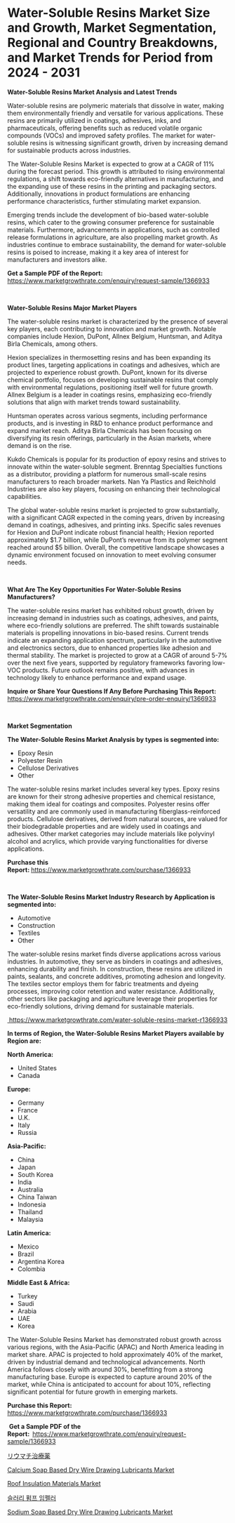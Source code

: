 <p><h1>Water-Soluble Resins Market Size and Growth, Market Segmentation, Regional and Country Breakdowns, and Market Trends for Period from 2024 -  2031</h1></p><p><strong>Water-Soluble Resins Market Analysis and Latest Trends</strong></p>
<p><p>Water-soluble resins are polymeric materials that dissolve in water, making them environmentally friendly and versatile for various applications. These resins are primarily utilized in coatings, adhesives, inks, and pharmaceuticals, offering benefits such as reduced volatile organic compounds (VOCs) and improved safety profiles. The market for water-soluble resins is witnessing significant growth, driven by increasing demand for sustainable products across industries.</p><p>The Water-Soluble Resins Market is expected to grow at a CAGR of 11% during the forecast period. This growth is attributed to rising environmental regulations, a shift towards eco-friendly alternatives in manufacturing, and the expanding use of these resins in the printing and packaging sectors. Additionally, innovations in product formulations are enhancing performance characteristics, further stimulating market expansion. </p><p>Emerging trends include the development of bio-based water-soluble resins, which cater to the growing consumer preference for sustainable materials. Furthermore, advancements in applications, such as controlled release formulations in agriculture, are also propelling market growth. As industries continue to embrace sustainability, the demand for water-soluble resins is poised to increase, making it a key area of interest for manufacturers and investors alike.</p></p>
<p><strong>Get a Sample PDF of the Report:&nbsp;</strong> <a href="https://www.marketgrowthrate.com/enquiry/request-sample/1366933">https://www.marketgrowthrate.com/enquiry/request-sample/1366933</a></p>
<p>&nbsp;</p>
<p><strong>Water-Soluble Resins Major Market Players</strong></p>
<p><p>The water-soluble resins market is characterized by the presence of several key players, each contributing to innovation and market growth. Notable companies include Hexion, DuPont, Allnex Belgium, Huntsman, and Aditya Birla Chemicals, among others. </p><p>Hexion specializes in thermosetting resins and has been expanding its product lines, targeting applications in coatings and adhesives, which are projected to experience robust growth. DuPont, known for its diverse chemical portfolio, focuses on developing sustainable resins that comply with environmental regulations, positioning itself well for future growth. Allnex Belgium is a leader in coatings resins, emphasizing eco-friendly solutions that align with market trends toward sustainability.</p><p>Huntsman operates across various segments, including performance products, and is investing in R&D to enhance product performance and expand market reach. Aditya Birla Chemicals has been focusing on diversifying its resin offerings, particularly in the Asian markets, where demand is on the rise.</p><p>Kukdo Chemicals is popular for its production of epoxy resins and strives to innovate within the water-soluble segment. Brenntag Specialties functions as a distributor, providing a platform for numerous small-scale resins manufacturers to reach broader markets. Nan Ya Plastics and Reichhold Industries are also key players, focusing on enhancing their technological capabilities.</p><p>The global water-soluble resins market is projected to grow substantially, with a significant CAGR expected in the coming years, driven by increasing demand in coatings, adhesives, and printing inks. Specific sales revenues for Hexion and DuPont indicate robust financial health; Hexion reported approximately $1.7 billion, while DuPont’s revenue from its polymer segment reached around $5 billion. Overall, the competitive landscape showcases a dynamic environment focused on innovation to meet evolving consumer needs.</p></p>
<p>&nbsp;</p>
<p><strong>What Are The Key Opportunities For Water-Soluble Resins Manufacturers?</strong></p>
<p><p>The water-soluble resins market has exhibited robust growth, driven by increasing demand in industries such as coatings, adhesives, and paints, where eco-friendly solutions are preferred. The shift towards sustainable materials is propelling innovations in bio-based resins. Current trends indicate an expanding application spectrum, particularly in the automotive and electronics sectors, due to enhanced properties like adhesion and thermal stability. The market is projected to grow at a CAGR of around 5-7% over the next five years, supported by regulatory frameworks favoring low-VOC products. Future outlook remains positive, with advances in technology likely to enhance performance and expand usage.</p></p>
<p><strong>Inquire or Share Your Questions If Any Before Purchasing This Report:</strong> <a href="https://www.marketgrowthrate.com/enquiry/pre-order-enquiry/1366933">https://www.marketgrowthrate.com/enquiry/pre-order-enquiry/1366933</a></p>
<p>&nbsp;</p>
<p><strong>Market Segmentation</strong></p>
<p><strong>The Water-Soluble Resins Market Analysis by types is segmented into:</strong></p>
<p><ul><li>Epoxy Resin</li><li>Polyester Resin</li><li>Cellulose Derivatives</li><li>Other</li></ul></p>
<p><p>The water-soluble resins market includes several key types. Epoxy resins are known for their strong adhesive properties and chemical resistance, making them ideal for coatings and composites. Polyester resins offer versatility and are commonly used in manufacturing fiberglass-reinforced products. Cellulose derivatives, derived from natural sources, are valued for their biodegradable properties and are widely used in coatings and adhesives. Other market categories may include materials like polyvinyl alcohol and acrylics, which provide varying functionalities for diverse applications.</p></p>
<p><strong>Purchase this Report:&nbsp;</strong><a href="https://www.marketgrowthrate.com/purchase/1366933">https://www.marketgrowthrate.com/purchase/1366933</a></p>
<p>&nbsp;</p>
<p><strong>The Water-Soluble Resins Market Industry Research by Application is segmented into:</strong></p>
<p><ul><li>Automotive</li><li>Construction</li><li>Textiles</li><li>Other</li></ul></p>
<p><p>The water-soluble resins market finds diverse applications across various industries. In automotive, they serve as binders in coatings and adhesives, enhancing durability and finish. In construction, these resins are utilized in paints, sealants, and concrete additives, promoting adhesion and longevity. The textiles sector employs them for fabric treatments and dyeing processes, improving color retention and water resistance. Additionally, other sectors like packaging and agriculture leverage their properties for eco-friendly solutions, driving demand for sustainable materials.</p></p>
<p><a href="https://www.marketgrowthrate.com/water-soluble-resins-market-r1366933">&nbsp;https://www.marketgrowthrate.com/water-soluble-resins-market-r1366933</a></p>
<p><strong>In terms of Region, the Water-Soluble Resins Market Players available by Region are:</strong></p>
<p>
    <p> <strong> North America: </strong>
        <ul>
            <li>United States</li>
            <li>Canada</li>
        </ul>
        </p> 
    <p> <strong> Europe: </strong>
        <ul>
            <li>Germany</li>
            <li>France</li>
            <li>U.K.</li>
            <li>Italy</li>
            <li>Russia</li>
        </ul>
        </p> 
    <p> <strong> Asia-Pacific: </strong>
        <ul>
            <li>China</li>
            <li>Japan</li>
            <li>South Korea</li>
            <li>India</li>
            <li>Australia</li>
            <li>China Taiwan</li>
            <li>Indonesia</li>
            <li>Thailand</li>
            <li>Malaysia</li>
        </ul>
        </p> 
    <p> <strong> Latin America: </strong>
        <ul>
            <li>Mexico</li>
            <li>Brazil</li>
            <li>Argentina Korea</li>
            <li>Colombia</li>
        </ul>
        </p> 
    <p> <strong> Middle East & Africa: </strong>
        <ul>
            <li>Turkey</li>
            <li>Saudi</li>
            <li>Arabia</li>
            <li>UAE</li>
            <li>Korea</li>
        </ul>
    </p>
    </p>
<p><p>The Water-Soluble Resins Market has demonstrated robust growth across various regions, with the Asia-Pacific (APAC) and North America leading in market share. APAC is projected to hold approximately 40% of the market, driven by industrial demand and technological advancements. North America follows closely with around 30%, benefitting from a strong manufacturing base. Europe is expected to capture around 20% of the market, while China is anticipated to account for about 10%, reflecting significant potential for future growth in emerging markets.</p></p>
<p><strong>Purchase this Report: </strong><a href="https://www.marketgrowthrate.com/purchase/1366933">https://www.marketgrowthrate.com/purchase/1366933</a></p>
<p>&nbsp;<strong>Get a Sample PDF of the Report:&nbsp;&nbsp;</strong><a href="https://www.marketgrowthrate.com/enquiry/request-sample/1366933">https://www.marketgrowthrate.com/enquiry/request-sample/1366933</a></p>
<p><strong></strong></p>
<p><p><a href="https://medium.com/@alexxis.gm/%E3%83%AA%E3%82%A6%E3%83%9E%E3%83%81%E6%B2%BB%E7%99%82%E5%B8%82%E5%A0%B4%E8%AA%BF%E6%9F%BB%E5%A0%B1%E5%91%8A%E6%9B%B8-2031%E5%B9%B4%E3%81%BE%E3%81%A7%E3%81%AE%E3%83%AA%E3%82%A6%E3%83%9E%E3%83%81%E6%B2%BB%E7%99%82%E5%B8%82%E5%A0%B4%E3%81%AE%E5%B8%82%E5%A0%B4%E8%A6%8F%E6%A8%A1%E3%81%A8%E5%8F%8E%E7%9B%8A%E5%88%86%E6%9E%90%E3%82%92%E6%8E%A2%E6%B1%82%E3%81%97-166%E3%83%9A%E3%83%BC%E3%82%B8%E3%81%AE%E5%A0%B1%E5%91%8A%E6%9B%B8%E3%81%A78-6-%E3%81%AEcagr%E3%82%92%E3%82%AB%E3%83%90%E3%83%BC%E3%81%97%E3%81%A6%E3%81%84%E3%81%BE%E3%81%99-dada48a97c48?postPublishedType=repub">リウマチ治療薬</a></p><p><a href="https://issuu.com/reportprime-2/docs/calcium-soap-based-dry-wire-drawing_e289bdb6e282e4">Calcium Soap Based Dry Wire Drawing Lubricants Market</a></p><p><a href="https://github.com/dringals/Market-Research-Report-List-6/blob/main/roof-insulation-materials-market.md">Roof Insulation Materials Market</a></p><p><a href="https://medium.com/@nashbeahan2023/%EA%B8%80%EB%A1%9C%EB%B2%8C-%EC%8A%AC%EB%9F%AC%EB%A6%AC-%ED%8E%8C%ED%94%84-%EC%9E%84%ED%8E%A0%EB%9F%AC-%EC%8B%9C%EC%9E%A5-%EB%B6%84%EC%84%9D-%EC%A3%BC%EC%9A%94-%EC%8B%9C%EC%9E%A5-%EB%8F%99%ED%96%A5-%EB%B0%8F-%ED%96%A5%ED%9B%84-%EC%A0%84%EB%A7%9D-2024-2031-b600a8ecf6ee">슬러리 펌프 임펠러</a></p><p><a href="https://issuu.com/reportprime-2/docs/sodium-soap-based-dry-wire-drawing-_becc8019d664e3">Sodium Soap Based Dry Wire Drawing Lubricants Market</a></p></p>
